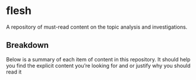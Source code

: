 # flesh
A repository of must-read content on the topic analysis and investigations.

## Breakdown
Below is a summary of each item of content in this repository. It should help you find the explicit content you’re looking for and or justify why you should read it

